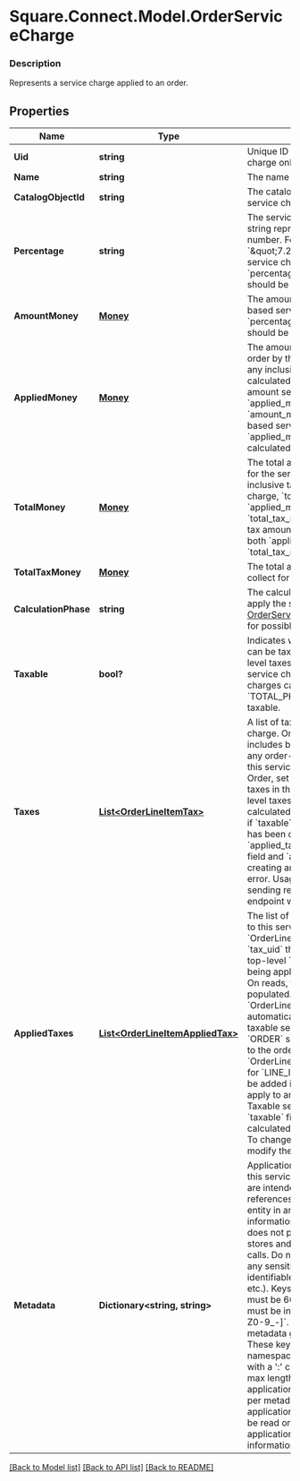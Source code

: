 # Square.Connect.Model.OrderServiceCharge

### Description

Represents a service charge applied to an order.

## Properties

Name | Type | Description | Notes
------------ | ------------- | ------------- | -------------
**Uid** | **string** | Unique ID that identifies the service charge only within this order. | [optional] 
**Name** | **string** | The name of the service charge. | [optional] 
**CatalogObjectId** | **string** | The catalog object ID referencing the service charge &#x60;CatalogObject&#x60;. | [optional] 
**Percentage** | **string** | The service charge percentage as a string representation of a decimal number. For example, &#x60;\&quot;7.25\&quot;&#x60; indicates a service charge of 7.25%.  Exactly 1 of &#x60;percentage&#x60; or &#x60;amount_money&#x60; should be set. | [optional] 
**AmountMoney** | [**Money**](Money.md) | The amount of a non-percentage based service charge.  Exactly one of &#x60;percentage&#x60; or &#x60;amount_money&#x60; should be set. | [optional] 
**AppliedMoney** | [**Money**](Money.md) | The amount of money applied to the order by the service charge, including any inclusive tax amounts, as calculated by Square.  - For fixed-amount service charges, &#x60;applied_money&#x60; is equal to &#x60;amount_money&#x60;. - For percentage-based service charges, &#x60;applied_money&#x60; is the money calculated using the percentage. | [optional] 
**TotalMoney** | [**Money**](Money.md) | The total amount of money to collect for the service charge.  __Note__: if an inclusive tax is applied to the service charge, &#x60;total_money&#x60; __does not__ equal &#x60;applied_money&#x60; plus &#x60;total_tax_money&#x60; since the inclusive tax amount will already be included in both &#x60;applied_money&#x60; and &#x60;total_tax_money&#x60;. | [optional] 
**TotalTaxMoney** | [**Money**](Money.md) | The total amount of tax money to collect for the service charge. | [optional] 
**CalculationPhase** | **string** | The calculation phase at which to apply the service charge. See [OrderServiceChargeCalculationPhase](#type-orderservicechargecalculationphase) for possible values | [optional] 
**Taxable** | **bool?** | Indicates whether the service charge can be taxed. If set to &#x60;true&#x60;, order-level taxes automatically apply to the service charge. Note that service charges calculated in the &#x60;TOTAL_PHASE&#x60; cannot be marked as taxable. | [optional] 
**Taxes** | [**List&lt;OrderLineItemTax&gt;**](OrderLineItemTax.md) | A list of taxes applied to this service charge. On read or retrieve, this list includes both item-level taxes and any order-level taxes apportioned to this service charge. When creating an Order, set your service charge-level taxes in this list. By default, order-level taxes apply to service charges calculated in the &#x60;SUBTOTAL_PHASE&#x60; if &#x60;taxable&#x60; is set to &#x60;true&#x60;.  This field has been deprecated in favour of &#x60;applied_taxes&#x60;. Usage of both this field and &#x60;applied_taxes&#x60; when creating an order will result in an error. Usage of this field when sending requests to the UpdateOrder endpoint will result in an error. | [optional] 
**AppliedTaxes** | [**List&lt;OrderLineItemAppliedTax&gt;**](OrderLineItemAppliedTax.md) | The list of references to taxes applied to this service charge. Each &#x60;OrderLineItemAppliedTax&#x60; has a &#x60;tax_uid&#x60; that references the &#x60;uid&#x60; of a top-level &#x60;OrderLineItemTax&#x60; that is being applied to this service charge. On reads, the amount applied is populated.  An &#x60;OrderLineItemAppliedTax&#x60; will be automatically created on every taxable service charge for all &#x60;ORDER&#x60; scoped taxes that are added to the order. &#x60;OrderLineItemAppliedTax&#x60; records for &#x60;LINE_ITEM&#x60; scoped taxes must be added in requests for the tax to apply to any taxable service charge.  Taxable service charges have the &#x60;taxable&#x60; field set to true and calculated in the &#x60;SUBTOTAL_PHASE&#x60;.  To change the amount of a tax, modify the referenced top-level tax. | [optional] 
**Metadata** | **Dictionary<string, string>** | Application-defined data attached to this service charge. Metadata fields are intended to store descriptive references or associations with an entity in another system or store brief information about the object. Square does not process this field; it only stores and returns it in relevant API calls. Do not use metadata to store any sensitive information (personally identifiable information, card details, etc.).  Keys written by applications must be 60 characters or less and must be in the character set &#x60;[a-zA-Z0-9_-]&#x60;. Entries may also include metadata generated by Square. These keys are prefixed with a namespace, separated from the key with a &#39;:&#39; character.  Values have a max length of 255 characters.  An application may have up to 10 entries per metadata field.  Entries written by applications are private and can only be read or modified by the same application.  See [Metadata](https://developer.squareup.com/docs/build-basics/metadata) for more information. | [optional] 



[[Back to Model list]](../README.md#documentation-for-models) [[Back to API list]](../README.md#documentation-for-api-endpoints) [[Back to README]](../README.md)


